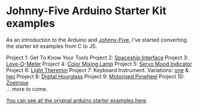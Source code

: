 # Johnny-Five Arduino Starter Kit examples

As an introduction to the Arduino and [Johnny-Five](https://github.com/rwaldron/johnny-five), I've started converting the starter kit examples from C to JS.

Project 1: Get To Know Your Tools
Project 2: [Spaceship Interface](./spaceship-interface.js)
Project 3: [Love-O-Meter](./love-o-meter.js)
Project 4: [Color Mixing Lamp](color-mixing-lamp.js)
Project 5: [Servo Mood Indicator](./mood-indicator.js)
Project 6: [Light Theremin](./light-theremin.js)
Project 7: Keyboard Instrument. Variations: [ one](./keyboard-instrument-1.js) & [ two](./keyboard-instrument-2.js)
Project 8: [Digital Hourglass](./digital-hourglass.js)
Project 9: [Motorised Pinwheel](./motorised-pinwheel.js)
Project 10: [Zoetrope](./zoetrope.js)  
... more to come.

[You can see all the original arduino starter examples here](https://github.com/arduino/Arduino/tree/master/build/shared/examples/10.StarterKit).
